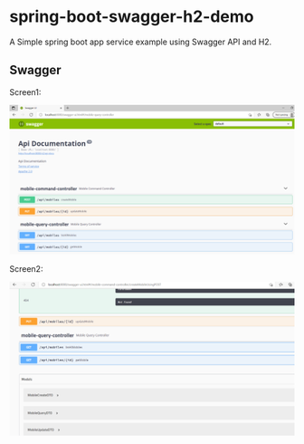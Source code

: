 # spring-boot-swagger-h2-demo
A Simple spring boot app service example using Swagger API and H2.

## Swagger
Screen1:

![](./img/swagger-1.PNG)

Screen2:

![](./img/swagger-2.PNG)

